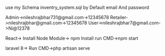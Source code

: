 use my Schema inventry_system.sql
by Default email And password

Admin->nileshrajbhar731@gmail.com->12345678
Retailer->nileshrajbhar@gmail.com->12345678
User->nileshrajbhar7@gmail.com->Ni@12378

React-> 
Install Node Module-> npm Install
run CMD->npm start

laravel 8->
Run CMD->php artisan serve